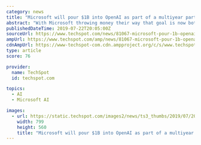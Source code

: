 ```yaml
---
category: news
title: "Microsoft will pour $1B into OpenAI as part of a multiyear partnership"
abstract: "With Microsoft throwing money their way that goal is now both ... with notable examples being Azure Cognitive Services and Windows Vision Skills-- two key ingredients in the company's recipe for \"intelligent edge computing.\" It's worth noting that when ..."
publishedDateTime: 2019-07-22T20:05:00Z
sourceUrl: https://www.techspot.com/news/81067-microsoft-pour-1b-openai-part-multiyear-partnership.html
ampUrl: https://www.techspot.com/amp/news/81067-microsoft-pour-1b-openai-part-multiyear-partnership.html
cdnAmpUrl: https://www-techspot-com.cdn.ampproject.org/c/s/www.techspot.com/amp/news/81067-microsoft-pour-1b-openai-part-multiyear-partnership.html
type: article
score: 76

provider:
  name: TechSpot
  id: techspot.com

topics:
  - AI
  - Microsoft AI

images:
  - url: https://static.techspot.com/images2/news/ts3_thumbs/2019/07/2019-07-22-ts3_thumbs-851.jpg
    width: 799
    height: 560
    title: "Microsoft will pour $1B into OpenAI as part of a multiyear partnership"
---
```

